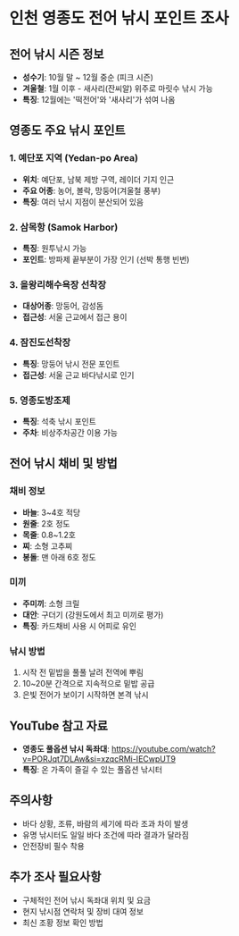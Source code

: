 # 인천 영종도 전어 낚시 포인트 조사

## 전어 낚시 시즌 정보
- **성수기**: 10월 말 ~ 12월 중순 (피크 시즌)
- **겨울철**: 1월 이후 - 새사리(잔씨알) 위주로 마릿수 낚시 가능
- **특징**: 12월에는 '떡전어'와 '새사리'가 섞여 나옴

## 영종도 주요 낚시 포인트

### 1. 예단포 지역 (Yedan-po Area)
- **위치**: 예단포, 남북 제방 구역, 레이더 기지 인근
- **주요 어종**: 농어, 볼락, 망둥어(겨울철 풍부)
- **특징**: 여러 낚시 지점이 분산되어 있음

### 2. 삼목항 (Samok Harbor)
- **특징**: 원투낚시 가능
- **포인트**: 방파제 끝부분이 가장 인기 (선박 통행 빈번)

### 3. 을왕리해수욕장 선착장
- **대상어종**: 망둥어, 감성돔 
- **접근성**: 서울 근교에서 접근 용이

### 4. 잠진도선착장
- **특징**: 망둥어 낚시 전문 포인트
- **접근성**: 서울 근교 바다낚시로 인기

### 5. 영종도방조제
- **특징**: 석축 낚시 포인트
- **주차**: 비상주차공간 이용 가능

## 전어 낚시 채비 및 방법

### 채비 정보
- **바늘**: 3~4호 적당
- **원줄**: 2호 정도
- **목줄**: 0.8~1.2호
- **찌**: 소형 고추찌
- **봉돌**: 맨 아래 6호 정도

### 미끼
- **주미끼**: 소형 크릴
- **대안**: 구더기 (강원도에서 최고 미끼로 평가)
- **특징**: 카드채비 사용 시 어피로 유인

### 낚시 방법
1. 시작 전 밑밥을 풀풀 날려 전역에 뿌림
2. 10~20분 간격으로 지속적으로 밑밥 공급
3. 은빛 전어가 보이기 시작하면 본격 낚시

## YouTube 참고 자료
- **영종도 풀옵션 낚시 독좌대**: https://youtube.com/watch?v=PORJqt7DLAw&si=xzqcRMi-IECwpUT9
- **특징**: 온 가족이 즐길 수 있는 풀옵션 낚시터

## 주의사항
- 바다 상황, 조류, 바람의 세기에 따라 조과 차이 발생
- 유명 낚시터도 일일 바다 조건에 따라 결과가 달라짐
- 안전장비 필수 착용

## 추가 조사 필요사항
- 구체적인 전어 낚시 독좌대 위치 및 요금
- 현지 낚시점 연락처 및 장비 대여 정보
- 최신 조황 정보 확인 방법